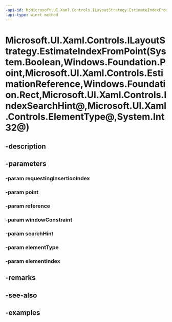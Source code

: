 ```yaml
---
-api-id: M:Microsoft.UI.Xaml.Controls.ILayoutStrategy.EstimateIndexFromPoint(System.Boolean,Windows.Foundation.Point,Microsoft.UI.Xaml.Controls.EstimationReference,Windows.Foundation.Rect,Microsoft.UI.Xaml.Controls.IndexSearchHint@,Microsoft.UI.Xaml.Controls.ElementType@,System.Int32@)
-api-type: winrt method
---
```


# Microsoft.UI.Xaml.Controls.ILayoutStrategy.EstimateIndexFromPoint(System.Boolean,Windows.Foundation.Point,Microsoft.UI.Xaml.Controls.EstimationReference,Windows.Foundation.Rect,Microsoft.UI.Xaml.Controls.IndexSearchHint@,Microsoft.UI.Xaml.Controls.ElementType@,System.Int32@)

<!--
public void EstimateIndexFromPoint (bool requestingInsertionIndex, Windows.Foundation.Point point, Microsoft.UI.Xaml.Controls.EstimationReference reference, Windows.Foundation.Rect windowConstraint, out Microsoft.UI.Xaml.Controls.IndexSearchHint searchHint, out Microsoft.UI.Xaml.Controls.ElementType elementType, out int elementIndex);
-->


## -description

## -parameters

### -param requestingInsertionIndex

### -param point

### -param reference

### -param windowConstraint

### -param searchHint

### -param elementType

### -param elementIndex

## -remarks

## -see-also

## -examples


